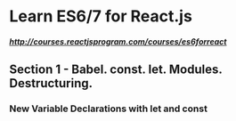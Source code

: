 # Learn ES6/7 for React.js #
##### http://courses.reactjsprogram.com/courses/es6forreact #####

## Section 1 - Babel. const. let. Modules. Destructuring. ##

### New Variable Declarations with let and const ###
